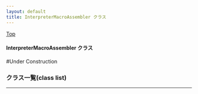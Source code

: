 ```yaml
---
layout: default
title: InterpreterMacroAssembler クラス 
---
```

[Top](../index.html)

#### InterpreterMacroAssembler クラス 

#Under Construction


### クラス一覧(class list)



---
